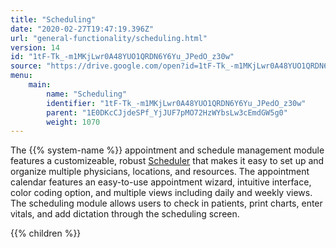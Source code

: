 ```yaml
---
title: "Scheduling"
date: "2020-02-27T19:47:19.396Z"
url: "general-functionality/scheduling.html"
version: 14
id: "1tF-Tk_-m1MKjLwr0A48YUO1QRDN6Y6Yu_JPedO_z30w"
source: "https://drive.google.com/open?id=1tF-Tk_-m1MKjLwr0A48YUO1QRDN6Y6Yu_JPedO_z30w"
menu:
    main:
        name: "Scheduling"
        identifier: "1tF-Tk_-m1MKjLwr0A48YUO1QRDN6Y6Yu_JPedO_z30w"
        parent: "1E0DKcCJjdeSPf_YjJUF7pMO72HzWYbsLw3cEmdGW5g0"
        weight: 1070
---
```









The {{% system-name %}} appointment and schedule management module features a customizeable, robust [Scheduler](https://system/?func=scheduler#Now) that makes it easy to set up and organize multiple physicians, locations, and resources. The appointment calendar features an easy-to-use appointment wizard, intuitive interface, color coding option, and multiple views including daily and weekly views. The scheduling module allows users to check in patients, print charts, enter vitals, and add dictation through the scheduling screen.









{{% children %}}

